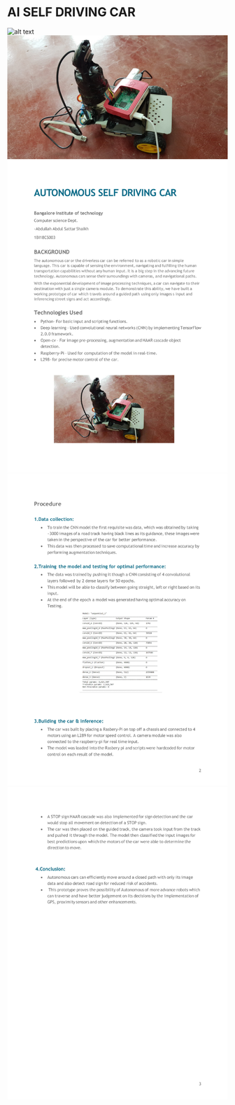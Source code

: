 # AI SELF DRIVING CAR
 
![alt text](https://github.com/slirq/AI-SELF-DRIVING-CAR/blob/main/readme/carezgif-5-d3fd54b4e3a7.gif)
![alt text](https://github.com/slirq/AI-SELF-DRIVING-CAR/blob/main/readme/20190917_110222.jpg)
![alt text](https://github.com/slirq/AI-SELF-DRIVING-CAR/blob/main/readme/autocar2%20(1)%20(1)-1.jpg)
![alt text](https://github.com/slirq/AI-SELF-DRIVING-CAR/blob/main/readme/autocar2%20(1)%20(1)-2.jpg)
![alt text](https://github.com/slirq/AI-SELF-DRIVING-CAR/blob/main/readme/autocar2%20(1)%20(1)-3.jpg)

